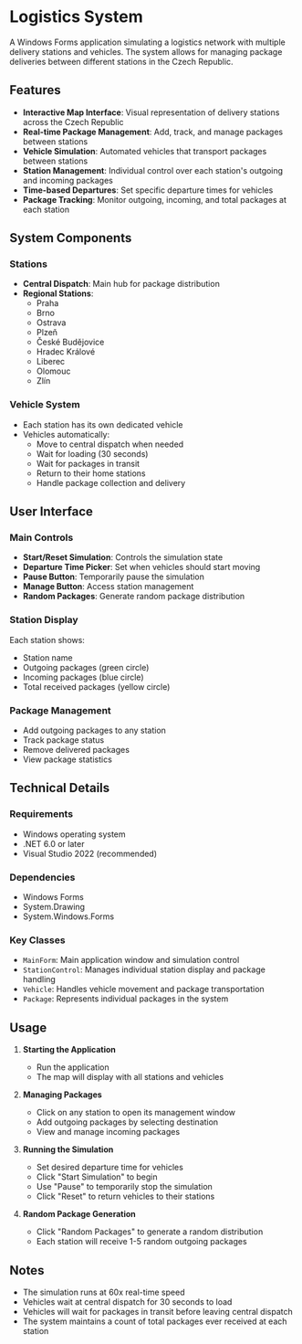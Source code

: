 # Logistics System

A Windows Forms application simulating a logistics network with multiple delivery stations and vehicles. The system allows for managing package deliveries between different stations in the Czech Republic.

## Features

- **Interactive Map Interface**: Visual representation of delivery stations across the Czech Republic
- **Real-time Package Management**: Add, track, and manage packages between stations
- **Vehicle Simulation**: Automated vehicles that transport packages between stations
- **Station Management**: Individual control over each station's outgoing and incoming packages
- **Time-based Departures**: Set specific departure times for vehicles
- **Package Tracking**: Monitor outgoing, incoming, and total packages at each station

## System Components

### Stations
- **Central Dispatch**: Main hub for package distribution
- **Regional Stations**: 
  - Praha
  - Brno
  - Ostrava
  - Plzeň
  - České Budějovice
  - Hradec Králové
  - Liberec
  - Olomouc
  - Zlín

### Vehicle System
- Each station has its own dedicated vehicle
- Vehicles automatically:
  - Move to central dispatch when needed
  - Wait for loading (30 seconds)
  - Wait for packages in transit
  - Return to their home stations
  - Handle package collection and delivery

## User Interface

### Main Controls
- **Start/Reset Simulation**: Controls the simulation state
- **Departure Time Picker**: Set when vehicles should start moving
- **Pause Button**: Temporarily pause the simulation
- **Manage Button**: Access station management
- **Random Packages**: Generate random package distribution

### Station Display
Each station shows:
- Station name
- Outgoing packages (green circle)
- Incoming packages (blue circle)
- Total received packages (yellow circle)

### Package Management
- Add outgoing packages to any station
- Track package status
- Remove delivered packages
- View package statistics

## Technical Details

### Requirements
- Windows operating system
- .NET 6.0 or later
- Visual Studio 2022 (recommended)

### Dependencies
- Windows Forms
- System.Drawing
- System.Windows.Forms

### Key Classes
- `MainForm`: Main application window and simulation control
- `StationControl`: Manages individual station display and package handling
- `Vehicle`: Handles vehicle movement and package transportation
- `Package`: Represents individual packages in the system

## Usage

1. **Starting the Application**
   - Run the application
   - The map will display with all stations and vehicles

2. **Managing Packages**
   - Click on any station to open its management window
   - Add outgoing packages by selecting destination
   - View and manage incoming packages

3. **Running the Simulation**
   - Set desired departure time for vehicles
   - Click "Start Simulation" to begin
   - Use "Pause" to temporarily stop the simulation
   - Click "Reset" to return vehicles to their stations

4. **Random Package Generation**
   - Click "Random Packages" to generate a random distribution
   - Each station will receive 1-5 random outgoing packages

## Notes

- The simulation runs at 60x real-time speed
- Vehicles wait at central dispatch for 30 seconds to load
- Vehicles will wait for packages in transit before leaving central dispatch
- The system maintains a count of total packages ever received at each station 